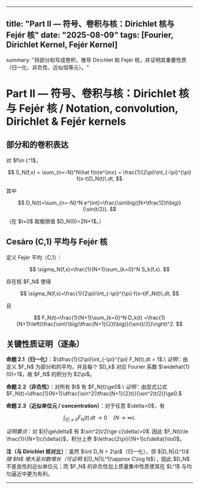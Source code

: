 ----
 title: "Part II — 符号、卷积与核：Dirichlet 核与 Fejér 核" 
 date: "2025-08-09" 
 tags: [Fourier, Dirichlet Kernel, Fejér Kernel] 
----

summary: "将部分和写成卷积，推导 Dirichlet 和 Fejér 核，并证明其重要性质（归一化、非负性、近似恒等元）。"
# Part II — 符号、卷积与核：Dirichlet 核与 Fejér 核 / Notation, convolution, Dirichlet & Fejér kernels

## 部分和的卷积表达

对 \$f\in L^1\$，

$$
S_N(f,x) = \sum_{n=-N}^N\hat f(n)e^{inx} = \frac{1}{2\pi}\int_{-\pi}^{\pi} f(x-t)D_N(t)\,dt,
$$

其中

$$
D_N(t)=\sum_{n=-N}^N e^{int}=\frac{\sin\big((N+\tfrac12)t\big)}{\sin(t/2)}.
$$

（在 \$t=0\$ 取极限值 \$D\_N(0)=2N+1\$。）

## Cesàro (C,1) 平均与 Fejér 核

定义 Fejér 平均（C,1）：

$$
\sigma_N(f,x)=\frac{1}{N+1}\sum_{k=0}^N S_k(f,x).
$$

存在核 \$F\_N\$ 使得

$$
\sigma_N(f,x)=\frac{1}{2\pi}\int_{-\pi}^{\pi} f(x-t)F_N(t)\,dt,
$$

且

$$
F_N(t)=\frac{1}{N+1}\sum_{k=0}^N D_k(t)
      =\frac{1}{N+1}\left(\frac{\sin\!\big(\tfrac{N+1}{2}t\big)}{\sin(t/2)}\right)^2.
$$

## 关键性质证明（逐条）

**命题 2.1（归一化）**：\$\dfrac{1}{2\pi}\int\_{-\pi}^{\pi} F\_N(t),dt = 1\$.\ *证明*：由定义 \$F\_N\$ 为部分和的平均，并且每个 \$D\_k\$ 对应 Fourier 系数 \$\widehat{1}(0)=1\$，故 \$F\_N\$ 的积分为 \$2\pi\$。

**命题 2.2（非负性）**：对所有 \$t\$ 有 \$F\_N(t)\ge0\$.\ *证明*：由显式公式 \$F\_N(t)=\dfrac{1}{N+1}\dfrac{\sin^2(\tfrac{N+1}{2}t)}{\sin^2(t/2)}\ge0.\$

**命题 2.3（近似单位元 / concentration）**：对于任意 \$\delta>0\$，有

$$
\int_{|t|\ge\delta} F_N(t)\,dt \to 0\quad (N\to\infty).
$$

*证明要点*：对 \$|t|\ge\delta\$ 有 \$\sin^2(t/2)\ge c(\delta)>0\$. 因此 \$F\_N(t)\le \frac{1}{(N+1)c(\delta)}\$，积分上界 \$\le\frac{2\pi}{(N+1)c(\delta)}\to0\$。

**注（与 Dirichlet 核对比）**：虽然 \$\int D\_N = 2\pi\$（归一化），但 \$|D\_N|*{L^1}\$ 随 \$N\$ 增大呈对数增长（可证明 \$|D\_N|*{L^1}\approx C\log N\$），因此 \$D\_N\$ 不是良性的近似单位元；而 \$F\_N\$ 的非负性加上质量集中性质使其在 \$L^1\$ 与均匀逼近中更为有利。

---